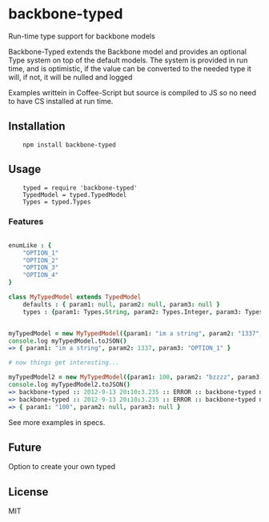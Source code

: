 backbone-typed
==============

Run-time type support for backbone models

Backbone-Typed extends the Backbone model and provides an optional Type system on top of the default models.
The system is provided in run time, and is optimistic, if the value can be converted to the needed type it will, if not, it will be nulled and logged

Examples writtein in Coffee-Script but source is compiled to JS so no need to have CS installed at run time.

## Installation

		npm install backbone-typed

## Usage

		typed = require 'backbone-typed'
		TypedModel = typed.TypedModel
		Types = typed.Types


### Features

```coffeescript

enumLike : {
	"OPTION_1"
	"OPTION_2"
	"OPTION_3"
	"OPTION_4"
}

class MyTypedModel extends TypedModel
	defaults : { param1: null, param2: null, param3: null }
	types : {param1: Types.String, param2: Types.Integer, param3: Types.Enum(enumLike)}


myTypedModel = new MyTypedModel({param1: "im a string", param2: "1337", param3: enumLike.OPTION_1})
console.log myTypedModel.toJSON()
=> { param1: "im a string", param2: 1337, param3: "OPTION_1" }

# now things get interesting...

myTypedModel2 = new MyTypedModel({param1: 100, param2: "bzzzz", param3: "NOT A REAL OPTION"})
console.log myTypedModel2.toJSON()
=> backbone-typed :: 2012-9-13 20:10:3.235 :: ERROR :: backbone-typed nulled value of:"param2" value:"bzzzz" type:"Integer"
=> backbone-typed :: 2012-9-13 20:10:3.235 :: ERROR :: backbone-typed nulled value of:"param3" value:"NOT A REAL OPTION" type:"Enum"
=> { param1: "100", param2: null, param3: null }

```


See more examples in specs.

## Future

Option to create your own typed


## License

MIT